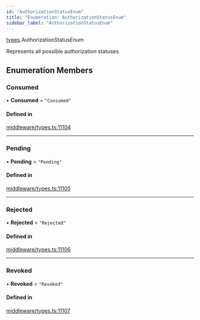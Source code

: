 ```yaml
---
id: "AuthorizationStatusEnum"
title: "Enumeration: AuthorizationStatusEnum"
sidebar_label: "AuthorizationStatusEnum"
---
```


[types](../../../modules/Types/Types.md).AuthorizationStatusEnum

Represents all possible authorization statuses

## Enumeration Members

### Consumed

• **Consumed** = ``"Consumed"``

#### Defined in

[middleware/types.ts:11104](https://github.com/PolymeshAssociation/polymesh-sdk/blob/adcc38781/src/middleware/types.ts#L11104)

___

### Pending

• **Pending** = ``"Pending"``

#### Defined in

[middleware/types.ts:11105](https://github.com/PolymeshAssociation/polymesh-sdk/blob/adcc38781/src/middleware/types.ts#L11105)

___

### Rejected

• **Rejected** = ``"Rejected"``

#### Defined in

[middleware/types.ts:11106](https://github.com/PolymeshAssociation/polymesh-sdk/blob/adcc38781/src/middleware/types.ts#L11106)

___

### Revoked

• **Revoked** = ``"Revoked"``

#### Defined in

[middleware/types.ts:11107](https://github.com/PolymeshAssociation/polymesh-sdk/blob/adcc38781/src/middleware/types.ts#L11107)
